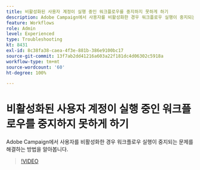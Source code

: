 ```yaml
---
title: 비활성화된 사용자 계정이 실행 중인 워크플로우를 중지하지 못하게 하기
description: Adobe Campaign에서 사용자를 비활성화한 경우 워크플로우 실행이 중지되는 문제를 해결하는 방법을 알아봅니다.
feature: Workflows
role: Admin
level: Experienced
type: Troubleshooting
kt: 8431
exl-id: 8c38fa38-caea-4f3e-881b-386e9100bc17
source-git-commit: 13f7ab2dd41216a603a22f181dc4d06302c5918a
workflow-type: tm+mt
source-wordcount: '60'
ht-degree: 100%

---
```


# 비활성화된 사용자 계정이 실행 중인 워크플로우를 중지하지 못하게 하기

Adobe Campaign에서 사용자를 비활성화한 경우 워크플로우 실행이 중지되는 문제를 해결하는 방법을 알아봅니다.


>[!VIDEO](https://video.tv.adobe.com/v/335988?quality=12&learn=on)
